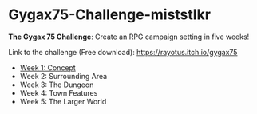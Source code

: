 # Gygax75-Challenge-miststlkr

**The Gygax 75 Challenge**: Create an RPG campaign setting in five weeks!

Link to the challenge (Free download): https://rayotus.itch.io/gygax75

 - [Week 1: Concept](WEEK1-NOTES.md)
 - Week 2: Surrounding Area
 - Week 3: The Dungeon
 - Week 4: Town Features
 - Week 5: The Larger World
